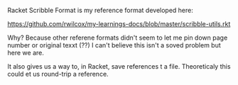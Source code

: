 Racket Scribble Format is my reference format developed here:

https://github.com/rwilcox/my-learnings-docs/blob/master/scribble-utils.rkt

Why? Because other referene formats didn't seem to let me pin down page number or original texxt (??) I can't believe this isn't a soved problem but here we are.

It also gives us a way to, in Racket, save references t a file. Theoreticaly this could et us round-trip a reference.